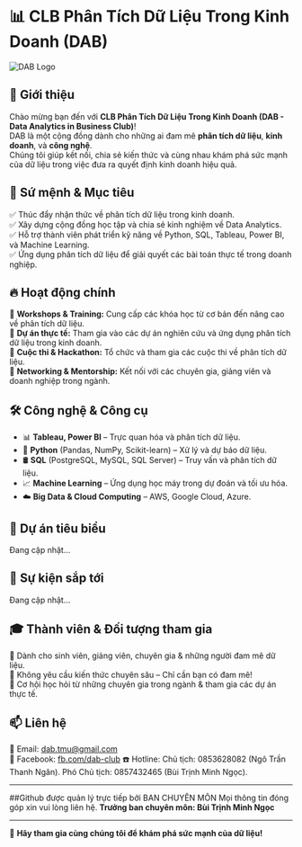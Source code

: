 # 📊 CLB Phân Tích Dữ Liệu Trong Kinh Doanh (DAB)  

![DAB Logo](https://private-user-images.githubusercontent.com/193225905/408241760-4ec16ad0-442e-4e49-a19a-d4ac1d370578.png?jwt=eyJhbGciOiJIUzI1NiIsInR5cCI6IkpXVCJ9.eyJpc3MiOiJnaXRodWIuY29tIiwiYXVkIjoicmF3LmdpdGh1YnVzZXJjb250ZW50LmNvbSIsImtleSI6ImtleTUiLCJleHAiOjE3MzgyNjA3OTMsIm5iZiI6MTczODI2MDQ5MywicGF0aCI6Ii8xOTMyMjU5MDUvNDA4MjQxNzYwLTRlYzE2YWQwLTQ0MmUtNGU0OS1hMTlhLWQ0YWMxZDM3MDU3OC5wbmc_WC1BbXotQWxnb3JpdGhtPUFXUzQtSE1BQy1TSEEyNTYmWC1BbXotQ3JlZGVudGlhbD1BS0lBVkNPRFlMU0E1M1BRSzRaQSUyRjIwMjUwMTMwJTJGdXMtZWFzdC0xJTJGczMlMkZhd3M0X3JlcXVlc3QmWC1BbXotRGF0ZT0yMDI1MDEzMFQxODA4MTNaJlgtQW16LUV4cGlyZXM9MzAwJlgtQW16LVNpZ25hdHVyZT02NWUwNmFkNDE5MDgzMTM3NTM2MGI3MjJlMzMyZWRjYTE3NGZiMjMyN2ZiMzI1Y2ZlNWNjY2QzZmVlNDhlODgwJlgtQW16LVNpZ25lZEhlYWRlcnM9aG9zdCJ9.fIAZ5l7D9vRdvt0nBHT7dKD6Dwq_Hy-wU1UdAbSnHRI)

## 🚀 Giới thiệu  
Chào mừng bạn đến với **CLB Phân Tích Dữ Liệu Trong Kinh Doanh (DAB - Data Analytics in Business Club)**!  
DAB là một cộng đồng dành cho những ai đam mê **phân tích dữ liệu**, **kinh doanh**, và **công nghệ**.  
Chúng tôi giúp kết nối, chia sẻ kiến thức và cùng nhau khám phá sức mạnh của dữ liệu trong việc đưa ra quyết định kinh doanh hiệu quả.  

## 🎯 Sứ mệnh & Mục tiêu  
✅ Thúc đẩy nhận thức về phân tích dữ liệu trong kinh doanh.  
✅ Xây dựng cộng đồng học tập và chia sẻ kinh nghiệm về Data Analytics.  
✅ Hỗ trợ thành viên phát triển kỹ năng về Python, SQL, Tableau, Power BI, và Machine Learning.  
✅ Ứng dụng phân tích dữ liệu để giải quyết các bài toán thực tế trong doanh nghiệp.  

## 🔥 Hoạt động chính  
🔹 **Workshops & Training:** Cung cấp các khóa học từ cơ bản đến nâng cao về phân tích dữ liệu.  
🔹 **Dự án thực tế:** Tham gia vào các dự án nghiên cứu và ứng dụng phân tích dữ liệu trong kinh doanh.  
🔹 **Cuộc thi & Hackathon:** Tổ chức và tham gia các cuộc thi về phân tích dữ liệu.  
🔹 **Networking & Mentorship:** Kết nối với các chuyên gia, giảng viên và doanh nghiệp trong ngành.  

## 🛠️ Công nghệ & Công cụ  
- 📊 **Tableau, Power BI** – Trực quan hóa và phân tích dữ liệu.  
- 🐍 **Python** (Pandas, NumPy, Scikit-learn) – Xử lý và dự báo dữ liệu.  
- 🛢️ **SQL** (PostgreSQL, MySQL, SQL Server) – Truy vấn và phân tích dữ liệu.  
- 📈 **Machine Learning** – Ứng dụng học máy trong dự đoán và tối ưu hóa.  
- ☁️ **Big Data & Cloud Computing** – AWS, Google Cloud, Azure.  

## 📌 Dự án tiêu biểu  
Đang cập nhật... 

## 📆 Sự kiện sắp tới  
Đang cập nhật...

## 🎓 Thành viên & Đối tượng tham gia  
📌 Dành cho sinh viên, giảng viên, chuyên gia & những người đam mê dữ liệu.  
📌 Không yêu cầu kiến thức chuyên sâu – Chỉ cần bạn có đam mê!  
📌 Cơ hội học hỏi từ những chuyên gia trong ngành & tham gia các dự án thực tế.  

## 📫 Liên hệ  
📧 Email: dab.tmu@gmail.com  
📌 Facebook: [fb.com/dab-club]([https://fb.com/dab-club](https://www.facebook.com/dabtmu/))  
☎️ Hotline:
Chủ tịch: 0853628082 (Ngô Trần Thanh Ngân).
Phó Chủ tịch: 0857432465 (Bùi Trịnh Minh Ngọc).

---

##Github được quản lý trực tiếp bởi BAN CHUYÊN MÔN
Mọi thông tin đóng góp xin vui lòng liên hệ.
**Trưởng ban chuyên môn: Bùi Trịnh Minh Ngọc** 

---

🚀 **Hãy tham gia cùng chúng tôi để khám phá sức mạnh của dữ liệu!**  
